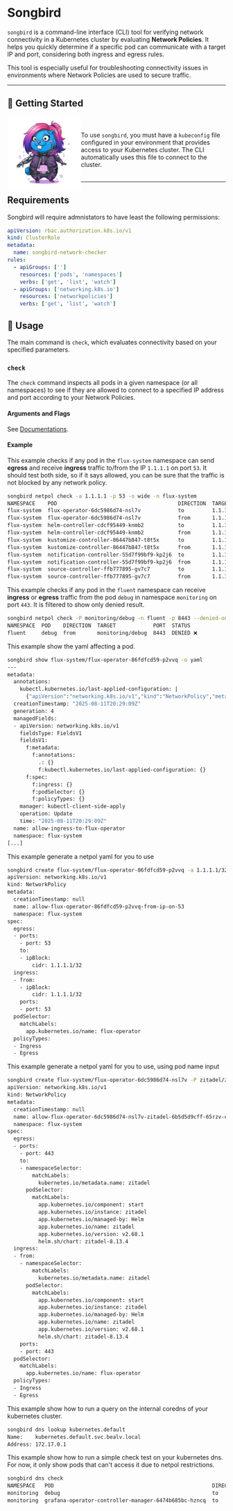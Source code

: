 # Songbird

`songbird` is a command-line interface (CLI) tool for verifying network connectivity in a Kubernetes cluster by evaluating **Network Policies**. It helps you quickly determine if a specific pod can communicate with a target IP and port, considering both ingress and egress rules.

This tool is especially useful for troubleshooting connectivity issues in environments where Network Policies are used to secure traffic.

---

## 🚀 Getting Started

<img align=left src="public/gopher-songbird.png" width="170vw" />

<br/><br/>
To use `songbird`, you must have a `kubeconfig` file configured in your environment that provides access to your Kubernetes cluster. The CLI automatically uses this file to connect to the cluster.
<br/><br/>

---

## Requirements

Songbird will require admnistators to have least the following permissions:

```yaml
apiVersion: rbac.authorization.k8s.io/v1
kind: ClusterRole
metadata:
  name: songbird-network-checker
rules:
  - apiGroups: ['']
    resources: ['pods', 'namespaces']
    verbs: ['get', 'list', 'watch']
  - apiGroups: ['networking.k8s.io']
    resources: ['networkpolicies']
    verbs: ['get', 'list', 'watch']
```

## 📖 Usage

The main command is `check`, which evaluates connectivity based on your specified parameters.

### `check`

The `check` command inspects all pods in a given namespace (or all namespaces) to see if they are allowed to connect to a specified IP address and port according to your Network Policies.

#### Arguments and Flags

See [Documentations](docs/songbird.md).

#### Example

This example checks if any pod in the `flux-system` namespace can send **egress** and receive **ingress** traffic to/from the IP `1.1.1.1` on port `53`.
It should test both side, so if it says allowed, you can be sure that the traffic is not blocked by any network policy.

```bash
songbird netpol check -a 1.1.1.1 -p 53 -o wide -n flux-system
NAMESPACE    POD                                       DIRECTION  TARGET   PORT  NETWORK_POLICIES                                                                                STATUS
flux-system  flux-operator-6dc5986d74-nsl7v            to         1.1.1.1  53    flux-system/allow-egress, flux-system/allow-scraping, dmp/deny-all                              ALLOWED ✅
flux-system  flux-operator-6dc5986d74-nsl7v            from       1.1.1.1  53    flux-system/allow-egress, flux-system/allow-scraping, dmp/deny-all                              DENIED ❌
flux-system  helm-controller-cdcf95449-knmb2           to         1.1.1.1  53    flux-system/allow-egress, flux-system/allow-scraping, dmp/deny-all                              ALLOWED ✅
flux-system  helm-controller-cdcf95449-knmb2           from       1.1.1.1  53    flux-system/allow-egress, flux-system/allow-scraping, dmp/deny-all                              DENIED ❌
flux-system  kustomize-controller-86447b847-t8t5x      to         1.1.1.1  53    flux-system/allow-egress, flux-system/allow-scraping, dmp/deny-all                              ALLOWED ✅
flux-system  kustomize-controller-86447b847-t8t5x      from       1.1.1.1  53    flux-system/allow-egress, flux-system/allow-scraping, dmp/deny-all                              DENIED ❌
flux-system  notification-controller-55d7f99bf9-kp2j6  to         1.1.1.1  53    flux-system/allow-egress, flux-system/allow-scraping, flux-system/allow-webhooks, dmp/deny-all  ALLOWED ✅
flux-system  notification-controller-55d7f99bf9-kp2j6  from       1.1.1.1  53    flux-system/allow-egress, flux-system/allow-scraping, flux-system/allow-webhooks, dmp/deny-all  DENIED ❌
flux-system  source-controller-ffb777895-gv7c7         to         1.1.1.1  53    flux-system/allow-egress, flux-system/allow-scraping, dmp/deny-all                              ALLOWED ✅
flux-system  source-controller-ffb777895-gv7c7         from       1.1.1.1  53    flux-system/allow-egress, flux-system/allow-scraping, dmp/deny-all                              DENIED ❌
```

This example checks if any pod in the `fluent` namespace can receive **ingress** or **egress** traffic from the pod `debug` in namespace `monitoring` on port `443`. It is filtered to show only denied result.

```bash
songbird netpol check -P monitoring/debug -n fluent -p 8443 --denied-only                                                                  nix-shell
NAMESPACE  POD    DIRECTION  TARGET            PORT  STATUS
fluent     debug  from       monitoring/debug  8443  DENIED ❌
```

This example show the yaml affecting a pod.

```bash
songbird show flux-system/flux-operator-86fdfcd59-p2vvq -o yaml
---
metadata:
  annotations:
    kubectl.kubernetes.io/last-applied-configuration: |
      {"apiVersion":"networking.k8s.io/v1","kind":"NetworkPolicy","metadata":{"annotations":{},"name":"allow-ingress-to-flux-operator","namespace":"flux-system"},"spec":{"ingress":[{"from":[{"namespaceSelector":{"matchLabels":{"kubernetes.io/metadata.name":"ark"}},"podSelector":{"matchLabels":{"app.kubernetes.io/name":"island"}}}],"ports":[{"port":40,"protocol":"TCP"}]}],"podSelector":{"matchLabels":{"app.kubernetes.io/name":"flux-operator"}},"policyTypes":["Ingress"]}}
  creationTimestamp: "2025-08-11T20:29:09Z"
  generation: 4
  managedFields:
  - apiVersion: networking.k8s.io/v1
    fieldsType: FieldsV1
    fieldsV1:
      f:metadata:
        f:annotations:
          .: {}
          f:kubectl.kubernetes.io/last-applied-configuration: {}
      f:spec:
        f:ingress: {}
        f:podSelector: {}
        f:policyTypes: {}
    manager: kubectl-client-side-apply
    operation: Update
    time: "2025-08-11T20:29:09Z"
  name: allow-ingress-to-flux-operator
  namespace: flux-system
[...]
```

This example generate a netpol yaml for you to use

```bash
songbird create flux-system/flux-operator-86fdfcd59-p2vvq -a 1.1.1.1/32 -p 53
apiVersion: networking.k8s.io/v1
kind: NetworkPolicy
metadata:
  creationTimestamp: null
  name: allow-flux-operator-86fdfcd59-p2vvq-from-ip-on-53
  namespace: flux-system
spec:
  egress:
  - ports:
    - port: 53
    to:
    - ipBlock:
        cidr: 1.1.1.1/32
  ingress:
  - from:
    - ipBlock:
        cidr: 1.1.1.1/32
    ports:
    - port: 53
  podSelector:
    matchLabels:
      app.kubernetes.io/name: flux-operator
  policyTypes:
  - Ingress
  - Egress
```

This example generate a netpol yaml for you to use, using pod name input

```bash
songbird create flux-system/flux-operator-6dc5986d74-nsl7v -P zitadel/zitadel-6b5d5d9cff-65rzv -p 443
apiVersion: networking.k8s.io/v1
kind: NetworkPolicy
metadata:
  creationTimestamp: null
  name: allow-flux-operator-6dc5986d74-nsl7v-zitadel-6b5d5d9cff-65rzv-on-443
  namespace: flux-system
spec:
  egress:
  - ports:
    - port: 443
    to:
    - namespaceSelector:
        matchLabels:
          kubernetes.io/metadata.name: zitadel
      podSelector:
        matchLabels:
          app.kubernetes.io/component: start
          app.kubernetes.io/instance: zitadel
          app.kubernetes.io/managed-by: Helm
          app.kubernetes.io/name: zitadel
          app.kubernetes.io/version: v2.68.1
          helm.sh/chart: zitadel-8.13.4
  ingress:
  - from:
    - namespaceSelector:
        matchLabels:
          kubernetes.io/metadata.name: zitadel
      podSelector:
        matchLabels:
          app.kubernetes.io/component: start
          app.kubernetes.io/instance: zitadel
          app.kubernetes.io/managed-by: Helm
          app.kubernetes.io/name: zitadel
          app.kubernetes.io/version: v2.68.1
          helm.sh/chart: zitadel-8.13.4
    ports:
    - port: 443
  podSelector:
    matchLabels:
      app.kubernetes.io/name: flux-operator
  policyTypes:
  - Ingress
  - Egress
```

This example show how to run a query on the internal coredns of your kubernetes cluster.

```bash
songbird dns lookup kubernetes.default
Name:    kubernetes.default.svc.bealv.local
Address: 172.17.0.1
```

This example show how to run a simple check test on your kubernetes dns.
For now, it only show pods that can't access it due to netpol restrictions.

```bash
songbird dns check                                                                                                                      nix-shell
NAMESPACE   POD                                                   DIRECTION  TARGET                                PORT  STATUS
monitoring  debug                                                 to         kube-system/coredns-796d84c46b-7mtj9  53    DENIED ❌
monitoring  grafana-operator-controller-manager-6474b685bc-hzncq  to         kube-system/coredns-796d84c46b-7mtj9  53    DENIED ❌
```
